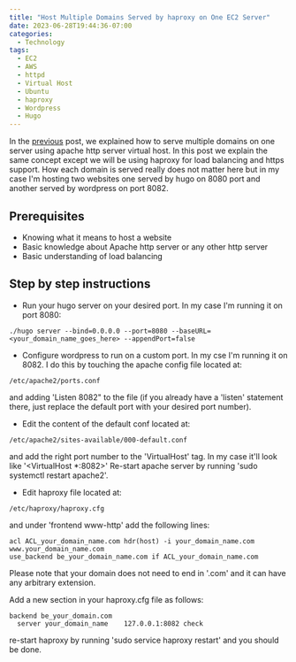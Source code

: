```yaml
---
title: "Host Multiple Domains Served by haproxy on One EC2 Server"
date: 2023-06-28T19:44:36-07:00
categories:
  - Technology
tags:
  - EC2
  - AWS
  - httpd
  - Virtual Host
  - Ubuntu
  - haproxy
  - Wordpress
  - Hugo
---
```


In the [previous](https://www.comparepriceacross.com/post/host_multiple_domains_on_one_ec2_server_using_httpd/) post, we explained how to serve multiple domains on one server using apache http server virtual host. In this post we explain the same concept except we will be using haproxy for load balancing and https support.
How each domain is served really does not matter here but in my case I'm hosting two websites one served by hugo on 8080 port and another served by wordpress on port 8082.


## Prerequisites

- Knowing what it means to host a website
- Basic knowledge about Apache http server or any other http server
- Basic understanding of load balancing
 
## Step by step instructions

- Run your hugo server on your desired port. In my case I'm running it on port 8080:
```
./hugo server --bind=0.0.0.0 --port=8080 --baseURL=<your_domain_name_goes_here> --appendPort=false
```

- Configure wordpress to run on a custom port. In my cse I'm running it on 8082. I do this by touching the apache config file located at:
```
/etc/apache2/ports.conf
```
and adding 'Listen 8082" to the file (if you already have a 'listen' statement there, just replace the default port with your desired port number).

- Edit the content of the default conf located at:
```
/etc/apache2/sites-available/000-default.conf
```
and add the right port number to the 'VirtualHost' tag. In my case it'll look like '<VirtualHost *:8082>'
Re-start apache server by running 'sudo systemctl restart apache2'.

- Edit haproxy file located at:
```
/etc/haproxy/haproxy.cfg
```
and under 'frontend www-http' add the following lines:
```
acl ACL_your_domain_name.com hdr(host) -i your_domain_name.com www.your_domain_name.com
use_backend be_your_domain_name.com if ACL_your_domain_name.com
```
Please note that your domain does not need to end in '.com' and it can have any arbitrary extension.

Add a new section in your haproxy.cfg file as follows:
```
backend be_your_domain.com
  server your_domain_name    127.0.0.1:8082 check
```
re-start haproxy by running 'sudo service haproxy restart' and you should be done.